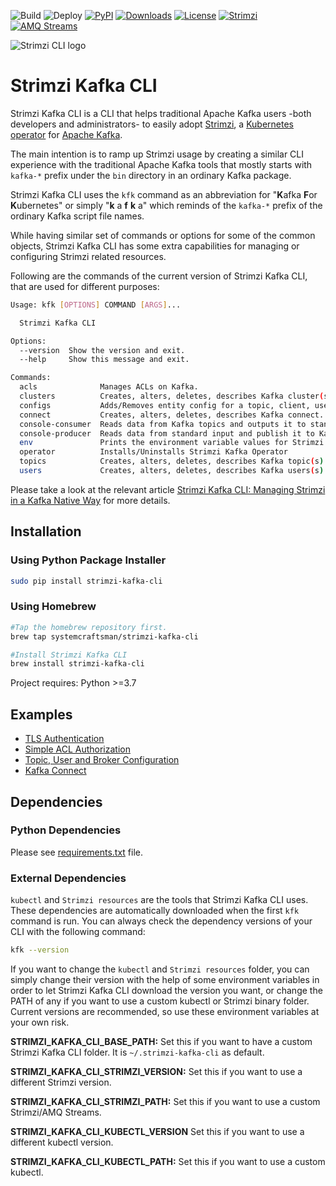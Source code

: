 ![Build](https://github.com/systemcraftsman/strimzi-kafka-cli/workflows/Build/badge.svg) ![Deploy](https://github.com/systemcraftsman/strimzi-kafka-cli/workflows/Deploy/badge.svg) [![PyPI](https://img.shields.io/pypi/v/strimzi-kafka-cli)](https://pypi.org/project/strimzi-kafka-cli/) [![Downloads](https://pepy.tech/badge/strimzi-kafka-cli)](https://pepy.tech/project/strimzi-kafka-cli) [![License](https://img.shields.io/badge/license-Apache--2.0-blue.svg)](http://www.apache.org/licenses/LICENSE-2.0) [![Strimzi](https://img.shields.io/badge/Strimzi-0.33.0-blue)](https://github.com/strimzi/strimzi-kafka-operator/releases) [![AMQ Streams](https://img.shields.io/badge/AMQ&nbsp;Streams-2.3.0-red)](https://access.redhat.com/documentation/en-us/red_hat_amq_streams/2.1)

![Strimzi CLI logo](https://github.com/SystemCraftsman/strimzi-kafka-cli/assets/10568159/27c55ae5-d301-47fa-b549-b85a50d5d4fc)

# Strimzi Kafka CLI

Strimzi Kafka CLI is a CLI that helps traditional Apache Kafka users -both developers and administrators- to easily adopt [Strimzi](https://strimzi.io/),
a [Kubernetes operator](https://operatorhub.io/operator/strimzi-kafka-operator) for [Apache Kafka](https://kafka.apache.org/).

The main intention is to ramp up Strimzi usage by creating a similar CLI experience with the traditional Apache Kafka tools that mostly starts with `kafka-*` prefix under the `bin` directory in an ordinary Kafka package.

Strimzi Kafka CLI uses the `kfk` command as an abbreviation for "**K**afka **F**or **K**ubernetes" or simply "**k** a **f** **k** a" which reminds of the `kafka-*` prefix of the ordinary Kafka script file names.

While having similar set of commands or options for some of the common objects, Strimzi Kafka CLI has some extra capabilities for managing or configuring Strimzi related resources.

Following are the commands of the current version of Strimzi Kafka CLI, that are used for different purposes:

``` bash
Usage: kfk [OPTIONS] COMMAND [ARGS]...

  Strimzi Kafka CLI

Options:
  --version  Show the version and exit.
  --help     Show this message and exit.

Commands:
  acls              Manages ACLs on Kafka.
  clusters          Creates, alters, deletes, describes Kafka cluster(s).
  configs           Adds/Removes entity config for a topic, client, user or...
  connect           Creates, alters, deletes, describes Kafka connect...
  console-consumer  Reads data from Kafka topics and outputs it to standard...
  console-producer  Reads data from standard input and publish it to Kafka.
  env               Prints the environment variable values for Strimzi Kafka CLI
  operator          Installs/Uninstalls Strimzi Kafka Operator
  topics            Creates, alters, deletes, describes Kafka topic(s).
  users             Creates, alters, deletes, describes Kafka users(s).
```

Please take a look at the relevant article [Strimzi Kafka CLI: Managing Strimzi in a Kafka Native Way](https://www.systemcraftsman.com/2020/08/25/strimzi-kafka-cli-managing-strimzi-in-a-kafka-native-way/) for more details.

## Installation

### Using Python Package Installer

``` bash
sudo pip install strimzi-kafka-cli
```

### Using Homebrew

``` bash
#Tap the homebrew repository first.
brew tap systemcraftsman/strimzi-kafka-cli

#Install Strimzi Kafka CLI
brew install strimzi-kafka-cli
```

Project requires: Python >=3.7

## Examples

* [TLS Authentication](https://github.com/systemcraftsman/strimzi-kafka-cli/tree/master/examples/2_tls_authentication)
* [Simple ACL Authorization](https://github.com/systemcraftsman/strimzi-kafka-cli/tree/master/examples/3_simple_acl_authorization)
* [Topic, User and Broker Configuration](https://github.com/systemcraftsman/strimzi-kafka-cli/tree/master/examples/4_configuration)
* [Kafka Connect](https://github.com/systemcraftsman/strimzi-kafka-cli/tree/master/examples/5_connect)

## Dependencies
### Python Dependencies
Please see [requirements.txt](https://github.com/systemcraftsman/strimzi-kafka-cli/blob/master/requirements.txt) file.
### External Dependencies
`kubectl` and `Strimzi resources` are the tools that Strimzi Kafka CLI uses. These dependencies are automatically downloaded when the first `kfk` command is run. You can always check the dependency versions of your CLI with the following command:

``` bash
kfk --version
```

If you want to change the `kubectl` and `Strimzi resources` folder, you can simply change their version with the help of some environment variables in order to let Strimzi Kafka CLI download the version you want, or change the PATH of any if you want to use a custom kubectl or Strimzi binary folder. Current versions are recommended, so use these environment variables at your own risk.

**STRIMZI_KAFKA_CLI_BASE_PATH:** Set this if you want to have a custom Strimzi Kafka CLI folder. It is `~/.strimzi-kafka-cli` as default.

**STRIMZI_KAFKA_CLI_STRIMZI_VERSION:** Set this if you want to use a different Strimzi version.

**STRIMZI_KAFKA_CLI_STRIMZI_PATH:** Set this if you want to use a custom Strimzi/AMQ Streams.

**STRIMZI_KAFKA_CLI_KUBECTL_VERSION** Set this if you want to use a different kubectl version.

**STRIMZI_KAFKA_CLI_KUBECTL_PATH:** Set this if you want to use a custom kubectl.
